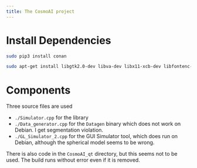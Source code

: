 ```yaml
---
title: The CosmoAI project
---
```


# Install Dependencies

```sh
sudo pip3 install conan

sudo apt-get install libgtk2.0-dev libva-dev libx11-xcb-dev libfontenc-dev libxaw7-dev libxkbfile-dev libxmuu-dev libxpm-dev libxres-dev libxtst-dev libxvmc-dev libxcb-render-util0-dev libxcb-xkb-dev libxcb-icccm4-dev libxcb-image0-dev libxcb-keysyms1-dev libxcb-randr0-dev libxcb-shape0-dev libxcb-sync-dev libxcb-xfixes0-dev libxcb-xinerama0-dev libxcb-dri3-dev libxcb-util-dev libxcb-util0-dev
```

# Components

Three source files are used

+ `./Simulator.cpp` for the library
+ `./Data_generator.cpp` for the `Datagen` binary which does not work on Debian.  I get segmentation violation.
+ `./GL_Simulator_2.cpp` for the GUI Simulator tool, which does run on Debian, although the spherical model seems to be wrong.

There is also code in the `CosmoAI_qt` directory, but this seems not to be used.  The build runs without error even if it is removed.
